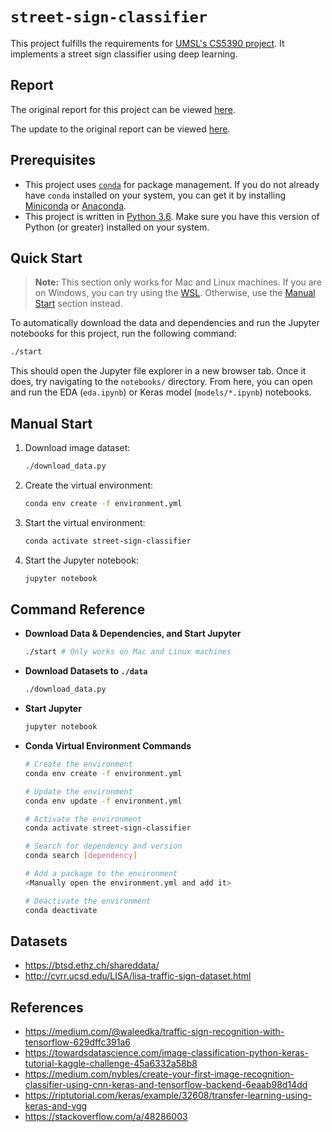 # `street-sign-classifier`

This project fulfills the requirements for [UMSL's CS5390 project](https://github.com/badriadhikari/2019-Spring-DL/tree/master/project_guidelines). It implements a street sign classifier using deep learning.

## Report

The original report for this project can be viewed [here](https://github.com/Hopding/street-sign-classifier/blob/master/notebooks/report.md).

The update to the original report can be viewed [here](https://github.com/Hopding/street-sign-classifier/blob/master/notebooks/report_update.md).

## Prerequisites

- This project uses [`conda`](https://conda.io/en/latest/) for package management. If you do not already have `conda` installed on your system, you can get it by installing [Miniconda](https://docs.conda.io/en/latest/miniconda.html) or [Anaconda](https://docs.anaconda.com/anaconda/install/).
- This project is written in [Python 3.6](https://www.python.org/downloads/release/python-360/). Make sure you have this version of Python (or greater) installed on your system.

## Quick Start

> **Note:** This section only works for Mac and Linux machines. If you are on Windows, you can try using the [WSL](https://docs.microsoft.com/en-us/windows/wsl/faq). Otherwise, use the [Manual Start](#manual-start) section instead.

To automatically download the data and dependencies and run the Jupyter notebooks for this project, run the following command:

```bash
./start
```

This should open the Jupyter file explorer in a new browser tab. Once it does, try navigating to the `notebooks/` directory. From here, you can open and run the EDA (`eda.ipynb`) or Keras model (`models/*.ipynb`) notebooks.

## Manual Start

1. Download image dataset:
   ```bash
   ./download_data.py
   ```
2. Create the virtual environment:
   ```bash
   conda env create -f environment.yml
   ```
3. Start the virtual environment:
   ```bash
   conda activate street-sign-classifier
   ```
4. Start the Jupyter notebook:
   ```bash
   jupyter notebook
   ```

## Command Reference

- **Download Data & Dependencies, and Start Jupyter**

  ```bash
  ./start # Only works on Mac and Linux machines
  ```

- **Download Datasets to `./data`**

  ```bash
  ./download_data.py
  ```

- **Start Jupyter**

  ```bash
  jupyter notebook
  ```

- **Conda Virtual Environment Commands**

  ```bash
  # Create the environment
  conda env create -f environment.yml

  # Update the environment
  conda env update -f environment.yml

  # Activate the environment
  conda activate street-sign-classifier

  # Search for dependency and version
  conda search [dependency]

  # Add a package to the environment
  <Manually open the environment.yml and add it>

  # Deactivate the environment
  conda deactivate
  ```

## Datasets

- https://btsd.ethz.ch/shareddata/
- http://cvrr.ucsd.edu/LISA/lisa-traffic-sign-dataset.html

## References

- https://medium.com/@waleedka/traffic-sign-recognition-with-tensorflow-629dffc391a6
- https://towardsdatascience.com/image-classification-python-keras-tutorial-kaggle-challenge-45a6332a58b8
- https://medium.com/nybles/create-your-first-image-recognition-classifier-using-cnn-keras-and-tensorflow-backend-6eaab98d14dd
- https://riptutorial.com/keras/example/32608/transfer-learning-using-keras-and-vgg
- https://stackoverflow.com/a/48286003
